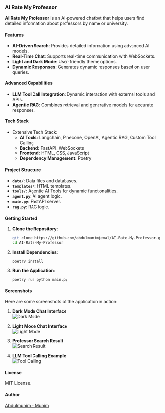 ### AI Rate My Professor

**AI Rate My Professor** is an AI-powered chatbot that helps users find detailed information about professors by name or university.

#### Features

- **AI-Driven Search**: Provides detailed information using advanced AI models.
- **Real-Time Chat**: Supports real-time communication with WebSockets.
- **Light and Dark Mode**: User-friendly theme options.
- **Dynamic Responses**: Generates dynamic responses based on user queries.

#### Advanced Capabilities

- **LLM Tool Call Integration**: Dynamic interaction with external tools and APIs.
- **Agentic RAG**: Combines retrieval and generative models for accurate responses.

#### Tech Stack

- Extensive Tech Stack:
  - **AI Tools:** Langchain, Pinecone, OpenAI, Agentic RAG, Custom Tool Calling
  - **Backend:** FastAPI, WebSockets
  - **Frontend:** HTML, CSS, JavaScript
  - **Dependency Management:** Poetry

#### Project Structure

- **`data/`**: Data files and databases.
- **`templates/`**: HTML templates.
- **`tools/`**: Agentic AI Tools for dynamic functionalities.
- **`agent.py`**: AI agent logic.
- **`main.py`**: FastAPI server.
- **`rag.py`**: RAG logic.

#### Getting Started

1. **Clone the Repository**:
   ```bash
   git clone https://github.com/abdulmunimjemal/AI-Rate-My-Professor.git
   cd AI-Rate-My-Professor
   ```
2. **Install Dependencies**:
   ```bash
   poetry install
   ```
3. **Run the Application**:
   ```bash
   poetry run python main.py
   ```

#### Screenshots

Here are some screenshots of the application in action:

1. **Dark Mode Chat Interface**  
   ![Dark Mode](https://github.com/abdulmunimjemal/AI-Rate-My-Professor/blob/main/screenshot/ss1.jpg)

2. **Light Mode Chat Interface**  
   ![Light Mode](https://github.com/abdulmunimjemal/AI-Rate-My-Professor/blob/main/screenshot/ss4.jpg)

3. **Professor Search Result**  
   ![Search Result](https://github.com/abdulmunimjemal/AI-Rate-My-Professor/blob/main/screenshot/ss2.jpg)

4. **LLM Tool Calling Example**  
   ![Tool Calling](https://github.com/abdulmunimjemal/AI-Rate-My-Professor/blob/main/screenshot/ss3.jpg)

#### License

MIT License.

#### Author

[Abdulmunim - Munim](https://github.com/abdulmunimjemal)
